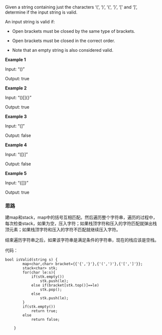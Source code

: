 Given a string containing just the characters ‘(‘, ‘)’, ‘{‘, ‘}’, ‘[’ and ‘]’, determine if the input string is valid.


An input string is valid if:

- Open brackets must be closed by the same type of brackets.

- Open brackets must be closed in the correct order.

- Note that an empty string is also considered valid.


**Example 1**

  Input: “()” 
  
  Output: true


**Example 2**

  Input: “()[]{}” 

Output: true


**Example 3**

  Input: “(]”
  
  Output: false


**Example 4**

  Input: “([)]” 

Output: false


**Example 5**

  Input: “{[]}” 
  
  Output: true

### 思路

建map和stack，map中的括号互相匹配。然后遍历整个字符串，遍历的过程中，每次检查stack，如果为空，压入字符；如果栈顶字符和压入的字符匹配就弹出栈顶元素；如果栈顶字符和压入的字符不匹配就继续压入字符。

结束遍历字符串之后，如果该字符串是满足条件的字符串，现在的栈应该是空栈。

代码：

```
bool isValid(string s) {
        map<char,char> bracket={{'{','}'},{'(',')'},{'[',']'}};
        stack<char> stk;
        for(char le:s){
            if(stk.empty())
                stk.push(le);
            else if(bracket[stk.top()]==le)
                stk.pop();
            else
                stk.push(le);
        }
        if(stk.empty())
            return true;
        else
            return false;

    }
```
